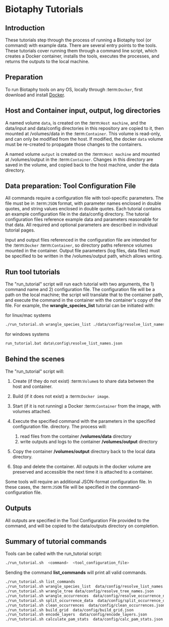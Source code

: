 # Biotaphy Tutorials

## Introduction

These tutorials step through the process of running a Biotaphy tool (or command) with
example data.  There are several entry points to the tools.  These tutorials cover
running them through a command line script, which creates a Docker container, installs
the tools, executes the processes, and returns the outputs to the local machine.

## Preparation

To run Biotaphy tools on any OS, locally through :term:`Docker`, first download and 
install [Docker](https://docs.docker.com/get-started/).

## Host and Container input, output, log directories

A named volume `data`, is created on the :term:`Host machine`, and the data/input and 
data/config directories in this repository are copied to it, then mounted at 
/volumes/data in the :term:`Container`.  This volume is read-only, and can only be 
modified from the host.  If modified, the docker `data` volume must be re-created to 
propagate those changes to the containers.

A named volume `output` is created on the :term:`Host machine` and mounted at 
/volumes/output in the :term:`Container`.  Changes in this directory are saved in the 
volume, and copied back to the host machine, under the data directory.

## Data preparation: Tool Configuration File

All commands require a configuration file with tool-specific parameters.  The file
must be in :term:`JSON` format, with parameter names enclosed in double quotes, and 
string values enclosed in double quotes.  Each tutorial contains an example 
configuration file in the data/config directory.  The tutorial configuration files 
reference example data and parameters reasonable for that data.  All required and 
optional parameters are described in individual tutorial pages.

Input and output files referenced in the configuration file are intended for the 
:term:`Docker` :term:`Container`, so directory paths reference volumes mounted in the 
container.  Output file parameters (log files, data files) must be specified to be 
written in the /volumes/output path, which allows writing.

[//]: # (## Script preparation)

[//]: # ()
[//]: # (Change the permissions on run_tutorial.sh or run_tutorial.bat to allow execution)

[//]: # ()
[//]: # (```zsh)

[//]: # (chmod a+x run_tutorial.sh )

[//]: # (```)

## Run tool tutorials

The "run_tutorial" script will run each tutorial with two arguments,
the 1) command name and 2) configuration file.  The configuration file will be a path
on the local machine; the script will translate that to the container path, and execute
the command in the container with the container's copy of the file.  For example, the
**wrangle_species_list** tutorial can be initiated with:

for linux/mac systems

```zsh
./run_tutorial.sh wrangle_species_list ./data/config/resolve_list_names.json
```

for windows systems

```cmd
run_tutorial.bat data\config\resolve_list_names.json
```

## Behind the scenes

The "run_tutorial" script will:

1. Create (if they do not exist) :term:`Volume`s to share data between the host and 
   container.
2. Build (if it does not exist) a :term:`Docker image`.
3. Start (if it is not running) a Docker :term:`Container` from the image, with volumes
   attached.
4. Execute the specified command with the parameters in the specified configuration
   file. directory.  The process will:

   1. read files from the container **/volumes/data** directory
   2. write outputs and logs to the container **/volumes/output** directory

5. Copy the container **/volumes/output** directory back to the local data directory.
6. Stop and delete the container.  All outputs in the docker volume are preserved and
   accessible the next time it is attached to a container.

Some tools will require an additional JSON-format configuration file.  In these cases,
the :term:`JSON` file will be specified in the command-configuration file.

## Outputs

All outputs are specified in the Tool Configuration File provided to the command, and
will be copied to the data/outputs directory on completion.

## Summary of tutorial commands

Tools can be called with the run_tutorial script:

```zsh
./run_tutorial.sh  <command>  <tool_configuration_file>
```

Sending the command **list_commands** will print all valid commands.

```zsh
./run_tutorial.sh list_commands
./run_tutorial.sh wrangle_species_list  data/config/resolve_list_names.json
./run_tutorial.sh wrangle_tree data/config/resolve_tree_names.json
./run_tutorial.sh wrangle_occurrences  data/config/resolve_occurrence_names.json
./run_tutorial.sh split_occurrence_data  data/config/split_occurrence_data_dwca.json
./run_tutorial.sh clean_occurrences  data/config/clean_occurrences.json
./run_tutorial.sh build_grid  data/config/build_grid.json
./run_tutorial.sh encode_layers  data/config/encode_layers.json
./run_tutorial.sh calculate_pam_stats  data/config/calc_pam_stats.json
```
